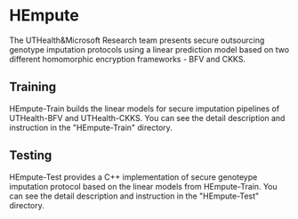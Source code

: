 # HEmpute

The UTHealth&Microsoft Research team presents secure outsourcing genotype imputation protocols using a linear prediction model based on two different homomorphic encryption frameworks - BFV and CKKS.


## Training

HEmpute-Train builds the linear models for secure imputation pipelines of UTHealth-BFV and UTHealth-CKKS. You can see the detail description and instruction in the "HEmpute-Train" directory.

## Testing

HEmpute-Test provides a C++ implementation of secure genoteype imputation protocol based on the linear models from HEmpute-Train. You can see the detail description and instruction in the "HEmpute-Test" directory.
